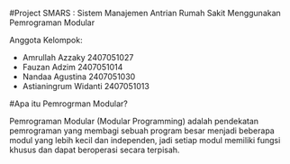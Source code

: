 #Project SMARS : Sistem Manajemen Antrian Rumah Sakit Menggunakan Pemrograman Modular

Anggota Kelompok:
- Amrullah Azzaky	    2407051027
- Fauzan Adzim	        2407051014
- Nandaa Agustina	    2407051030
- Astianingrum Widanti	2407051013

#Apa itu Pemrogrman Modular?

Pemrograman Modular (Modular Programming) adalah pendekatan pemrograman yang membagi sebuah program besar menjadi beberapa modul yang lebih kecil dan independen, jadi setiap modul memiliki fungsi khusus dan dapat beroperasi secara terpisah.
